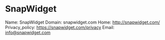 
# SnapWidget

Name: SnapWidget
Domain: snapwidget.com
Home: http://snapwidget.com/
Privacy_policy: https://snapwidget.com/privacy
Email: info@snapwidget.com
